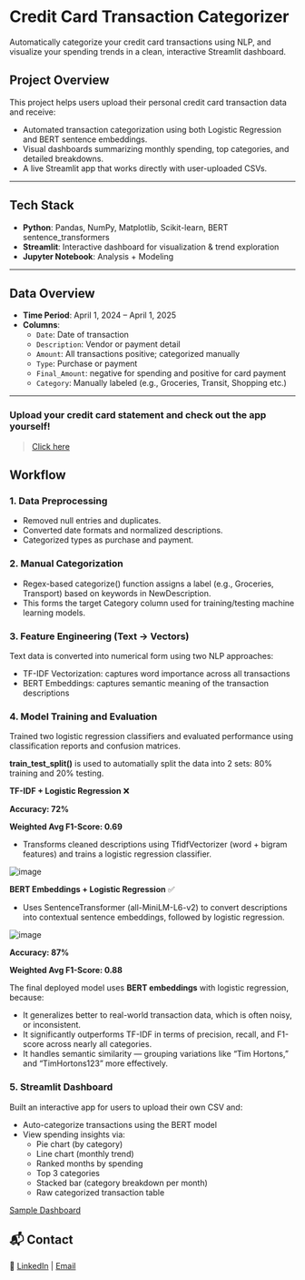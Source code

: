 # Credit Card Transaction Categorizer 

Automatically categorize your credit card transactions using NLP, and visualize your spending trends in a clean, interactive Streamlit dashboard.

## Project Overview

This project helps users upload their personal credit card transaction data and receive:
- Automated transaction categorization using both Logistic Regression and BERT sentence embeddings.
- Visual dashboards summarizing monthly spending, top categories, and detailed breakdowns.
- A live Streamlit app that works directly with user-uploaded CSVs.

---

## Tech Stack

- **Python**: Pandas, NumPy, Matplotlib, Scikit-learn, BERT sentence_transformers
- **Streamlit**: Interactive dashboard for visualization & trend exploration
- **Jupyter Notebook**: Analysis + Modeling

---


## Data Overview

- **Time Period**: April 1, 2024 – April 1, 2025  
- **Columns**:
  - `Date`: Date of transaction
  - `Description`: Vendor or payment detail
  - `Amount`: All transactions positive; categorized manually
  - `Type`: Purchase or payment
  - `Final_Amount`: negative for spending and positive for card payment
  - `Category`: Manually labeled (e.g., Groceries, Transit, Shopping etc.)

---


### Upload your credit card statement and check out the app yourself! 

> [Click here](https://spendingtracker.streamlit.app/)


## Workflow

### 1. Data Preprocessing 
- Removed null entries and duplicates.
- Converted date formats and normalized descriptions.
- Categorized types as purchase and payment.

### 2. Manual Categorization
- Regex-based categorize() function assigns a label (e.g., Groceries, Transport) based on keywords in NewDescription.
- This forms the target Category column used for training/testing machine learning models.

### 3. Feature Engineering (Text → Vectors)

Text data is converted into numerical form using two NLP approaches:

- TF-IDF Vectorization: captures word importance across all transactions
- BERT Embeddings: captures semantic meaning of the transaction descriptions

### 4. Model Training and Evaluation

Trained two logistic regression classifiers and evaluated performance using classification reports and confusion matrices.

**train_test_split()** is used to automatially split the data into 2 sets: 80% training and 20% testing. 

**TF-IDF + Logistic Regression** ❌

**Accuracy: 72%**

**Weighted Avg F1-Score: 0.69**

- Transforms cleaned descriptions using TfidfVectorizer (word + bigram features) and trains a logistic regression classifier.

![image](https://github.com/user-attachments/assets/2f0141cf-2f40-4de0-9277-721612f2d149)

**BERT Embeddings + Logistic Regression** ✅

- Uses SentenceTransformer (all-MiniLM-L6-v2) to convert descriptions into contextual sentence embeddings, followed by logistic regression.
  
![image](https://github.com/user-attachments/assets/50a1b93d-ab79-41b4-9f60-f33fbce0cc40)

**Accuracy: 87%**

**Weighted Avg F1-Score: 0.88**

The final deployed model uses **BERT embeddings** with logistic regression, because:
- It generalizes better to real-world transaction data, which is often noisy, or inconsistent.
- It significantly outperforms TF-IDF in terms of precision, recall, and F1-score across nearly all categories.
- It handles semantic similarity — grouping variations like “Tim Hortons,” and “TimHortons123” more effectively.


### 5. Streamlit Dashboard

Built an interactive app for users to upload their own CSV and:
- Auto-categorize transactions using the BERT model
- View spending insights via:
  - Pie chart (by category)
  - Line chart (monthly trend)
  - Ranked months by spending
  - Top 3 categories
  - Stacked bar (category breakdown per month)
  - Raw categorized transaction table

[Sample Dashboard](sample_dashboard.pdf)

## 📬 Contact

🔗 [LinkedIn](https://www.linkedin.com/in/vidhi-parmar1/) | [Email](vidhi30th@gmail.com) 


